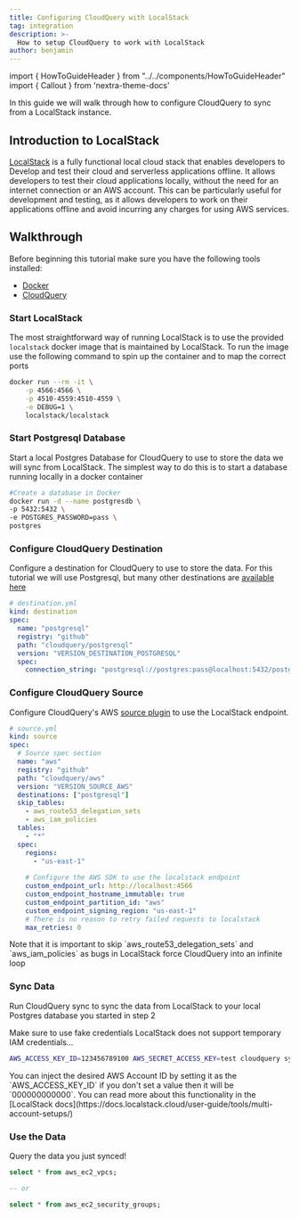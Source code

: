 ```yaml
---
title: Configuring CloudQuery with LocalStack
tag: integration
description: >-
  How to setup CloudQuery to work with LocalStack
author: benjamin
---
```


import { HowToGuideHeader } from "../../components/HowToGuideHeader"
import { Callout } from 'nextra-theme-docs'

<HowToGuideHeader/>


In this guide we will walk through how to configure CloudQuery to sync from a LocalStack instance.



## Introduction to LocalStack

[LocalStack](https://localstack.cloud/) is a fully functional local cloud stack that enables developers to Develop and test their cloud and serverless applications offline. It allows developers to test their cloud applications locally, without the need for an internet connection or an AWS account. This can be particularly useful for development and testing, as it allows developers to work on their applications offline and avoid incurring any charges for using AWS services.



## Walkthrough

Before beginning this tutorial make sure you have the following tools installed:
- [Docker](https://www.docker.com/products/docker-desktop/)
- [CloudQuery](/docs/quickstart)


### Start LocalStack

The most straightforward way of running LocalStack is to use the provided `localstack` docker image that is maintained by LocalStack. To run the image use the following command to spin up the container and to map the correct ports

```bash copy
docker run --rm -it \
    -p 4566:4566 \
    -p 4510-4559:4510-4559 \
    -e DEBUG=1 \
    localstack/localstack
```


### Start Postgresql Database

Start a local Postgres Database for CloudQuery to use to store the data we will sync from LocalStack. The simplest way to do this is to start a database running locally in a docker container

```bash copy
#Create a database in Docker
docker run -d --name postgresdb \
-p 5432:5432 \
-e POSTGRES_PASSWORD=pass \
postgres
```


### Configure CloudQuery Destination

Configure a destination for CloudQuery to use to store the data. For this tutorial we will use Postgresql, but many other destinations are [available here](/docs/plugins/destinations/overview)

```yaml
# destination.yml
kind: destination
spec:
  name: "postgresql"
  registry: "github"
  path: "cloudquery/postgresql"
  version: "VERSION_DESTINATION_POSTGRESQL"
  spec:
    connection_string: "postgresql://postgres:pass@localhost:5432/postgres?sslmode=disable"
```


### Configure CloudQuery Source

Configure CloudQuery's AWS [source plugin](/docs/plugins/sources/aws/overview) to use the LocalStack endpoint.


```yaml
# source.yml
kind: source
spec:
  # Source spec section
  name: "aws"
  registry: "github"
  path: "cloudquery/aws"
  version: "VERSION_SOURCE_AWS"
  destinations: ["postgresql"]
  skip_tables:
    - aws_route53_delegation_sets
    - aws_iam_policies
  tables:
    - "*"
  spec:
    regions: 
      - "us-east-1"
    
    # Configure the AWS SDK to use the localstack endpoint
    custom_endpoint_url: http://localhost:4566
    custom_endpoint_hostname_immutable: true
    custom_endpoint_partition_id: "aws"
    custom_endpoint_signing_region: "us-east-1"
    # There is no reason to retry failed requests to localstack
    max_retries: 0
```
<Callout>
Note that it is important to skip `aws_route53_delegation_sets` and `aws_iam_policies` as bugs in LocalStack force CloudQuery into an infinite loop
</Callout>


### Sync Data

Run CloudQuery sync to sync the data from LocalStack to your local Postgres database you started in step 2

Make sure to use fake credentials LocalStack does not support temporary IAM credentials…

```bash copy
AWS_ACCESS_KEY_ID=123456789100 AWS_SECRET_ACCESS_KEY=test cloudquery sync source.yml destination.yml
```

<Callout>
You can inject the desired AWS Account ID by setting it as the `AWS_ACCESS_KEY_ID` if you don't set a value then it will be `000000000000`. You can read more about this functionality in the [LocalStack docs](https://docs.localstack.cloud/user-guide/tools/multi-account-setups/)
</Callout>


### Use the Data

Query the data you just synced!

```sql
select * from aws_ec2_vpcs;

-- or

select * from aws_ec2_security_groups;
```